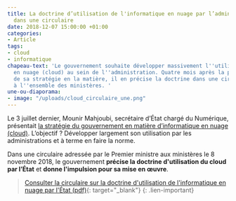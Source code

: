 ```yaml
---
title: La doctrine d’utilisation de l'informatique en nuage par l’administration précisée
  dans une circulaire
date: 2018-12-07 15:00:00 +01:00
categories:
- Article
tags:
- cloud
- informatique
chapeau-text: 'Le gouvernement souhaite développer massivement l''utilisation de l''informatique
  en nuage (cloud) au sein de l''administration. Quatre mois après la présentation
  de sa stratégie en la matière, il en précise la doctrine dans une circulaire adressée
  à l''ensemble des ministères. '
une-ou-diaporama:
- image: "/uploads/cloud_circulaire_une.png"
---
```


Le 3 juillet dernier, Mounir Mahjoubi, secrétaire d’État chargé du Numérique, présentait [la stratégie du gouvernement en matière d’informatique en nuage (cloud)](https://www.numerique.gouv.fr/espace-presse/le-gouvernement-annonce-sa-strategie-en-matiere-de-cloud/). L’objectif ? Développer largement son utilisation par les administrations et à terme en faire la norme.

Dans une circulaire adressée par le Premier ministre aux ministères le 8 novembre 2018, le gouvernement **précise la doctrine d'utilisation du cloud par l’État** et **donne l'impulsion pour sa mise en œuvre**.

> [Consulter la circulaire sur la doctrine d'utilisation de l'informatique en nuage par l'État (pdf)](https://www.google.fr/url?sa=t&rct=j&q=&esrc=s&source=web&cd=1&cad=rja&uact=8&ved=2ahUKEwiAgZm9oY7fAhUNLBoKHeMzDTkQFjAAegQIBhAC&url=http%3A%2F%2Fcirculaires.legifrance.gouv.fr%2Fpdf%2F2018%2F11%2Fcir_44120.pdf&usg=AOvVaw2E1Pye98IbWffm5t1IGGjG){: target="_blank"}
{: .lien-important}